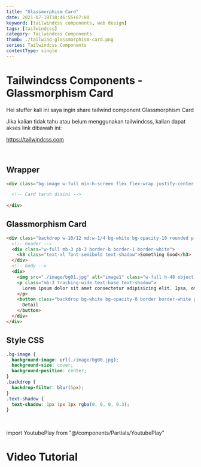 ```yaml
---
title: "Glassmorphism Card"
date: 2021-07-19T18:46:55+07:00
keyword: [tailwindcss components, web design]
tags: [tailwindcss]
category: Tailwindcss Components
thumb: ./tailwind-glassmorphism-card.png
series: Tailwindcss Components
contentType: single
---
```


# Tailwindcss Components - Glassmorphism Card

Hei stuffer kali ini saya ingin share tailwind component Glassmorphism Card

Jika kalian tidak tahu atau belum menggunakan tailwindcss, kalian dapat akses link dibawah ini:

https://tailwindcss.com

<br/>

## Wrapper

```html
<div class="bg-image w-full min-h-screen flex flex-wrap justify-center items-center gap-3">

  <!-- Card taruh disini -->
  
</div>
```

## Glassmorphism Card
```html
<div class="backdrop w-10/12 md:w-1/4 bg-white bg-opacity-10 rounded p-3 text-white border border-gray-300 shadow-lg">
  <!-- header -->
  <div class="w-full mb-3 pb-3 border-b border-1 border-white">
    <h3 class="text-xl font-semibold text-shadow">Something Good</h3>
  </div>
  <!-- body -->
  <div>
    <img src="./image/bg01.jpg" alt="image1" class="w-full h-48 object-cover mb-2">
    <p class="mb-3 tracking-wide text-base text-shadow">
      Lorem ipsum dolor sit amet consectetur adipisicing elit. Ipsa, omnis.
    </p>
    <button class="backdrop bg-white bg-opacity-0 border border-white px-3 py-1.5 rounded focus:outline-none focus:ring-2 focus:ring-white focus:ring-opacity-40 hover:bg-opacity-10 text-lg">
      Detail
    </button>
  </div>
</div>
```

## Style CSS
```css
.bg-image {
  background-image: url(./image/bg00.jpg);
  background-size: cover;
  background-position: center;
}
.backdrop {
  backdrop-filter: blur(5px);
}
.text-shadow {
  text-shadow: 1px 1px 3px rgba(0, 0, 0, 0.3);
}
```

<br/>

import YoutubePlay from "@/components/Partials/YoutubePlay"

# Video Tutorial
<YoutubePlay id="yBHMRvsqKVc"/>